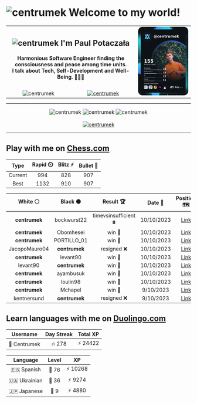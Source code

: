 <h1>
  <img
    src="https://emojis.slackmojis.com/emojis/images/1531849430/4246/blob-sunglasses.gif"
    width="30"
    alt="centrumek"
  />
  Welcome to my world!
</h1>

<table>
  <tbody>
    <tr>
      <td align="center" width="70%" colspan="2">
        <h2>
          <img
            src="https://raw.githubusercontent.com/MartinHeinz/MartinHeinz/master/wave.gif"
            width="30px"
            alt="centrumek"
          />
          I'm Paul Potaczała
        </h2>
        <h4>
          Harmonious Software Engineer finding the consciousness and peace among time units.
          <br/>
          I talk about Tech, Self-Development and Well-Being. 🌿🧘🚀
        </h4>
      </td>
      <td width="30%" rowspan="2">
        <a href="https://app.daily.dev/centrumek">
          <img
            src="./devcard.png"
            alt="centrumek"
          />
        </a>
      </td>
    </tr>
    <tr align="center">
      <td>
        <img
          src="https://komarev.com/ghpvc/?username=centrumek&label=visitors&color=0e75b6&style=flat"
          alt="centrumek"
        >
      </td>
      <td>
        <a href="https://stackoverflow.com/users/14496012/centrumek">
          <img
            src="https://stackoverflow.com/users/flair/14496012.png?theme=dark"
            alt="centrumek"
          >
        </a>
      </td>
    </tr>
  </tbody>
</table>

---
<div align="center">
  <img 
    src="https://github-readme-stats.vercel.app/api?username=centrumek&show_icons=true&count_private=true&theme=dark&hide_border=true&hide=issues,contribs&bg_color=00000000"
    alt="centrumek"
  />
  <img
    src="https://github-readme-stats.vercel.app/api/top-langs/?username=centrumek&layout=compact&hide_border=true&theme=dark&bg_color=00000000&langs_count=6&exclude_repo=air-statistic-app"
    alt="centrumek"
  />
  <img 
    src="https://github-readme-streak-stats.herokuapp.com?user=centrumek&theme=dark&hide_border=true&background=FFFFFF00"
    alt="centrumek"
  />
  <br/>
  <br/>
  <a href="https://www.buymeacoffee.com/centrumek">
    <img
      src="https://cdn.buymeacoffee.com/buttons/v2/default-orange.png"
      height="50"
      width="210"
      alt="centrumek"
    />
  </a>
</div>

---

## Play with me on [Chess.com](https://www.chess.com/member/centrumek)

<div align="center">
<!--START_SECTION:chessStats-->
<!-- Automatically generated with https://github.com/Balastrong/chess-stats-action -->

| Type | Rapid ⏲️ | Blitz ⚡ | Bullet 🔫 |
|:---:|:---:|:---:|:---:|
| Current | 994 | 828 | 907 |
| Best | 1132 | 910 | 907 |

| White ⚪ | Black ⚫ | Result 🏆 | Date 📅 | Position 🗺️ | Type 🕕 |
|:---:|:---:|:---:|:---:|:---:|:---:|
| **centrumek** | bockwurst22 | timevsinsufficient ⏸️ | 10/10/2023 | <a href="http://www.ee.unb.ca/cgi-bin/tervo/fen.pl?select=8/8/8/8/8/2K5/4k3/4r3 b - -">Link</a> | Blitz |
| **centrumek** | Obomhesei | win 🥇 | 10/10/2023 | <a href="http://www.ee.unb.ca/cgi-bin/tervo/fen.pl?select=8/4B2p/2p2p2/4pk2/p1P5/8/4BPPP/3K4 b - -">Link</a> | Blitz |
| **centrumek** | PORTILLO_01 | win 🥇 | 10/10/2023 | <a href="http://www.ee.unb.ca/cgi-bin/tervo/fen.pl?select=8/8/8/8/5k2/3KR3/8/8 b - -">Link</a> | Blitz |
| JacopoMauro04 | **centrumek** | resigned ❌ | 10/10/2023 | <a href="http://www.ee.unb.ca/cgi-bin/tervo/fen.pl?select=8/8/8/7Q/3PK3/8/2k3PP/8 b - -">Link</a> | Blitz |
| **centrumek** | levant90 | win 🥇 | 10/10/2023 | <a href="http://www.ee.unb.ca/cgi-bin/tervo/fen.pl?select=2R3k1/p3Q3/pN6/P7/6P1/7P/P6P/3K4 b - -">Link</a> | Blitz |
| levant90 | **centrumek** | win 🥇 | 10/10/2023 | <a href="http://www.ee.unb.ca/cgi-bin/tervo/fen.pl?select=8/2p1k3/1p3b2/p2K4/P7/8/8/2r4q w - -">Link</a> | Blitz |
| **centrumek** | ayambusuk | win 🥇 | 10/10/2023 | <a href="http://www.ee.unb.ca/cgi-bin/tervo/fen.pl?select=8/4k3/4p3/1R3p2/1PpB1P1p/2P1PK2/8/7r b - -">Link</a> | Blitz |
| **centrumek** | loulin98 | win 🥇 | 10/10/2023 | <a href="http://www.ee.unb.ca/cgi-bin/tervo/fen.pl?select=rn1qk2r/pp3Qpp/2pbp3/3pN3/3P2Pn/2N1P3/PPP2P1P/R1B1K2R b KQkq -">Link</a> | Blitz |
| **centrumek** | Mchapel | win 🥇 | 9/10/2023 | <a href="http://www.ee.unb.ca/cgi-bin/tervo/fen.pl?select=1R6/7k/6p1/2BpP1P1/p1pPR3/P6p/4K3/8 b - -">Link</a> | Blitz |
| kentnersund | **centrumek** | resigned ❌ | 9/10/2023 | <a href="http://www.ee.unb.ca/cgi-bin/tervo/fen.pl?select=8/p7/8/2kP4/2P5/1P2Q3/PKP1p3/8 b - -">Link</a> | Blitz |

<!--END_SECTION:chessStats-->
</div>

## Learn languages with me on [Duolingo.com](https://www.duolingo.com/profile/Centrumek)

<div align="center">
<!--START_SECTION:duolingoStats-->
<!-- Automatically generated with https://github.com/centrumek/duolingo-readme-stats-->

| Username | Day Streak | Total XP |
|:---:|:---:|:---:|
| 👤 Centrumek | 🔥 278 | ⚡ 24422 |

| Language | Level | XP |
|:---:|:---:|:---:|
| 🇪🇸 Spanish | 👑 76 | ⚡ 10268 |
| 🇺🇦 Ukrainian | 👑 36 | ⚡ 9274 |
| 🇯🇵 Japanese | 👑 9 | ⚡ 4880 |

<!--END_SECTION:duolingoStats-->
</div>
<!--
**centrumek/centrumek** is a ✨ _special_ ✨ repository because its `README.md` (this file) appears on your GitHub profile.

Here are some ideas to get you started:

- 🔭 I’m currently working on ...
- 🌱 I’m currently learning ...
- 👯 I’m looking to collaborate on ...
- 🤔 I’m looking for help with ...
- 💬 Ask me about ...
- 📫 How to reach me: ...
- 😄 Pronouns: ...
- ⚡ Fun fact: ...
-->
